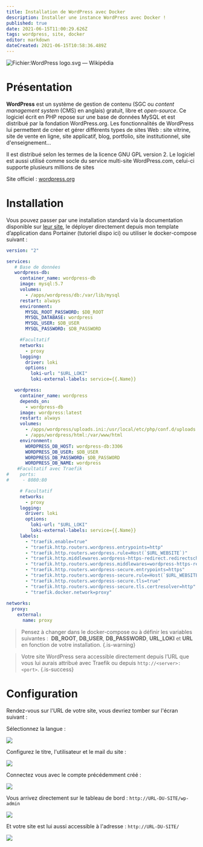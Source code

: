 ```yaml
---
title: Installation de WordPress avec Docker
description: Installer une instance WordPress avec Docker !
published: true
date: 2021-06-15T11:00:29.626Z
tags: wordpress, site, docker
editor: markdown
dateCreated: 2021-06-15T10:58:36.489Z
---
```


![Fichier:WordPress logo.svg — Wikipédia](https://upload.wikimedia.org/wikipedia/commons/thumb/2/20/WordPress_logo.svg/1200px-WordPress_logo.svg.png)

# Présentation

**WordPress** est un système de gestion de contenu (SGC ou *content management system* (CMS) en anglais) gratuit, libre et *open-source*. Ce logiciel écrit en PHP repose sur une base de données MySQL et est distribué par la fondation WordPress.org. Les fonctionnalités de WordPress lui permettent de créer et gérer différents types de sites Web : site vitrine, site de vente en ligne, site applicatif, blog, portfolio, site institutionnel, site d'enseignement…

Il est distribué selon les termes de la licence GNU GPL version 2. Le logiciel est aussi utilisé comme socle du service multi-site WordPress.com, celui-ci supporte plusieurs millions de sites

Site officiel : [wordpress.org](https://wordpress.org)

# Installation

Vous pouvez passer par une installation standard via la documentation disponible sur [leur site](https://wordpress.org/support/article/how-to-install-wordpress/), le déployer directement depuis mon template d’application dans Portainer (tutoriel dispo ici) ou utiliser le docker-compose suivant :

```yaml
version: "2"

services:
   # Base de données
   wordpress-db:
     container_name: wordpress-db
     image: mysql:5.7
     volumes:
       - /apps/wordpress/db:/var/lib/mysql
     restart: always
     environment:
       MYSQL_ROOT_PASSWORD: $DB_ROOT
       MYSQL_DATABASE: wordpress
       MYSQL_USER: $DB_USER
       MYSQL_PASSWORD: $DB_PASSWORD

     #Facultatif  
     networks:
       - proxy
     logging:
       driver: loki
       options:
         loki-url: "$URL_LOKI"
         loki-external-labels: service={{.Name}}

   wordpress:
     container_name: wordpress
     depends_on:
       - wordpress-db
     image: wordpress:latest
     restart: always
     volumes:
       - /apps/wordpress/uploads.ini:/usr/local/etc/php/conf.d/uploads.ini
       - /apps/wordpress/html:/var/www/html
     environment:
       WORDPRESS_DB_HOST: wordpress-db:3306
       WORDPRESS_DB_USER: $DB_USER
       WORDPRESS_DB_PASSWORD: $DB_PASSWORD
       WORDPRESS_DB_NAME: wordpress
    #Facultatif avec Traefik
#    ports:
#     - 8080:80

     # Facultatif
     networks:
       - proxy
     logging:
       driver: loki
       options:
         loki-url: "$URL_LOKI"
         loki-external-labels: service={{.Name}}
     labels:
       - "traefik.enable=true"
       - "traefik.http.routers.wordpress.entrypoints=http"
       - "traefik.http.routers.wordpress.rule=Host(`$URL_WEBSITE`)"
       - "traefik.http.middlewares.wordpress-https-redirect.redirectscheme.scheme=https"
       - "traefik.http.routers.wordpress.middlewares=wordpress-https-redirect"
       - "traefik.http.routers.wordpress-secure.entrypoints=https"
       - "traefik.http.routers.wordpress-secure.rule=Host(`$URL_WEBSITE`)"
       - "traefik.http.routers.wordpress-secure.tls=true"
       - "traefik.http.routers.wordpress-secure.tls.certresolver=http"
       - "traefik.docker.network=proxy"
  
networks:
  proxy:
    external:
      name: proxy
```

> Pensez à changer dans le docker-compose ou à définir les variables suivantes :  **DB\_ROOT**, **DB\_USER**, **DB\_PASSWORD**, **URL\_LOKI** et **URL** en fonction de votre installation.
{.is-warning}


> Votre site WordPress sera accessible directement depuis l’URL que vous lui aurais attribué avec Traefik ou depuis `http://<server>:<port>`.
{.is-success}


# Configuration

Rendez-vous sur l'URL de votre site, vous devriez tomber sur l'écran suivant : 

Sélectionnez la langue :

![](/images/wordpress/installation/wordpress_install_1.png)

Configurez le titre, l'utilisateur et le mail du site :

![](/images/wordpress/installation/wordpress_install_2.png)

Connectez vous avec le compte précédemment créé :

![](/images/wordpress/installation/wordpress_install_3.png)

Vous arrivez directement sur le tableau de bord : `http://URL-DU-SITE/wp-admin`

![](/images/wordpress/installation/wordpress_install_4.png)

Et votre site est lui aussi accessible à l'adresse : `http://URL-DU-SITE/`

![](/images/wordpress/installation/wordpress_install_5.png)